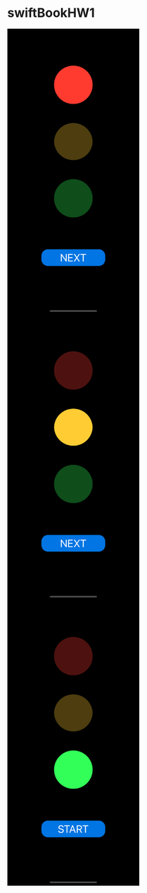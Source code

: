 # swiftBookHW1
<a href="url"><img src="https://github.com/seyransaakyan/swiftBookHW1/blob/main/ex1.png" align="left" height="649" width="300" ></a>
<a href="url"><img src="https://github.com/seyransaakyan/swiftBookHW1/blob/main/ex2.png" align="left" height="649" width="300" ></a>
<a href="url"><img src="https://github.com/seyransaakyan/swiftBookHW1/blob/main/ex3.png" align="left" height="649" width="300" ></a>
